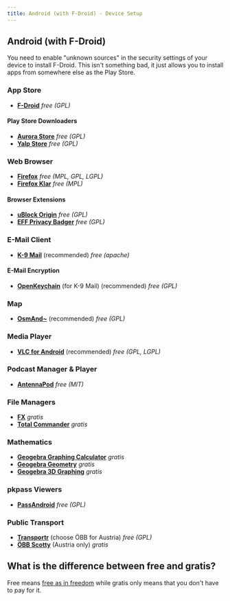 ```yaml
---
title: Android (with F-Droid) - Device Setup
---
```

## Android (with F-Droid)

You need to enable "unknown sources" in the security settings of your device to install F-Droid.
This isn't something bad, it just allows you to install apps from somewhere else as the Play Store.

### App Store

- [**F-Droid**](https://f-droid.org/) _free (GPL)_

#### Play Store Downloaders

- [**Aurora Store**](https://f-droid.org/packages/com.dragons.aurora/) _free (GPL)_
- [**Yalp Store**](https://f-droid.org/packages/com.github.yeriomin.yalpstore/) _free (GPL)_


### Web Browser

- [**Firefox**](https://f-droid.org/packages/de.marmaro.krt.ffupdater/) _free (MPL, GPL, LGPL)_
- [**Firefox Klar**](https://f-droid.org/packages/org.mozilla.klar/) _free (MPL)_

#### Browser Extensions

- [**uBlock Origin**](https://addons.mozilla.org/firefox/addon/ublock-origin/) _free (GPL)_
- [**EFF Privacy Badger**](https://www.eff.org/privacybadger) _free (GPL)_


### E-Mail Client

- [**K-9 Mail**](https://f-droid.org/packages/com.fsck.k9/) (recommended) _free (apache)_

#### E-Mail Encryption

- [**OpenKeychain**](https://f-droid.org/packages/org.sufficientlysecure.keychain/) (for K-9 Mail) (recommended) _free (GPL)_


### Map

- [**OsmAnd~**](https://f-droid.org/packages/net.osmand.plus/) (recommended) _free (GPL)_


### Media Player

- [**VLC for Android**](https://play.google.com/store/apps/details?id=org.videolan.vlc) (recommended) _free (GPL, LGPL)_


### Podcast Manager & Player

- [**AntennaPod**](https://f-droid.org/packages/de.danoeh.antennapod/) _free (MIT)_


### File Managers

- [**FX**](https://play.google.com/store/apps/details?id=nextapp.fx) _gratis_
- [**Total Commander**](https://play.google.com/store/apps/details?id=com.ghisler.android.TotalCommander) _gratis_


### Mathematics

- [**Geogebra Graphing Calculator**](https://play.google.com/store/apps/details?id=org.geogebra.android) _gratis_
- [**Geogebra Geometry**](https://play.google.com/store/apps/details?id=org.geogebra.android.geometry) _gratis_
- [**Geogebra 3D Graphing**](https://play.google.com/store/apps/details?id=org.geogebra.android.g3d) _gratis_


### pkpass Viewers

- [**PassAndroid**](https://f-droid.org/packages/org.ligi.passandroid/) _free (GPL)_


### Public Transport

- [**Transportr**](https://f-droid.org/packages/de.grobox.liberario/) (choose ÖBB for Austria) _free (GPL)_
- [**ÖBB Scotty**](https://play.google.com/store/apps/details?id=de.hafas.android.oebb) (Austria only) _gratis_


## What is the difference between free and gratis?

Free means [free as in freedom](https://www.gnu.org/philosophy/free-sw.html) while gratis only means that
you don't have to pay for it.
